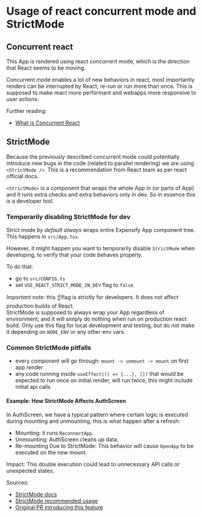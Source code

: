 # Usage of react concurrent mode and StrictMode
## Concurrent react
This App is rendered using react concurrent mode, which is the direction that React seems to be moving.

Concurrent mode enables a lot of new behaviors in react, most importantly renders can be interrupted by React, re-run or run more than once. This is supposed to make react more performant and webapps more responsive to user actions.

Further reading:
 - [What is Concurrent React](https://react.dev/blog/2022/03/29/react-v18#what-is-concurrent-react)

## StrictMode
Because the previously described concurrent mode could potentially introduce new bugs in the code (related to parallel rendering) we are using `<StrictMode />`.
This is a recommendation from React team as per react official docs.

`<StrictMode>` is a component that wraps the whole App in (or parts of App) and it runs extra checks and extra behaviors only in dev. So in essence this is a developer tool.

### Temporarily disabling StrictMode for dev
Strict mode *by default always* wraps entire Expensify App component tree. This happens in `src/App.tsx`.

However, it might happen you want to temporarily disable `StrictMode` when developing, to verify that your code behaves properly.

To do that:
 - go to `src/CONFIG.ts`
 - set `USE_REACT_STRICT_MODE_IN_DEV` flag to `false`

_Important note_: this ☝️flag is strictly for developers. It does not affect production builds of React.  
StrictMode is supposed to always wrap your App regardless of environment, and it will simply do nothing when run on production react build.
Only use this flag for local development and testing, but do not make it depending on `NODE_ENV` or any other env vars.

### Common StrictMode pitfalls
 - every component will go through: `mount -> unmount -> mount` on first app render
 - any code running inside `useEffect(() => {...}, [])` that would be expected to run once on initial render, will run twice, this might include initial api calls

#### Example: How StrictMode Affects AuthScreen
In AuthScreen, we have a typical pattern where certain logic is executed during mounting and unmounting, this is what happen after a refresh:
- Mounting: it runs `ReconnectApp`.
- Unmounting: AuthScreen cleans up data.
- Re-mounting Due to StrictMode: This behavior will cause `OpenApp` to be executed on the new mount.

Impact: This double execution could lead to unnecessary API calls or unexpected states.

Sources:
 - [StrictMode docs](https://react.dev/reference/react/StrictMode)
 - [StrictMode recommended usage](https://react.dev/reference/react/StrictMode)
 - [Original PR introducing this feature](https://github.com/Expensify/App/pull/42592)